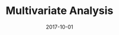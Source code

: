 ---
title: "Multivariate Analysis"
collection: teaching
type: "Undergraduate Module"
permalink: /teaching/2017-multivariate-analysis
venue: "Darmstadt University of Technology, Faculty of Mathematics"
date: 2017-10-01
location: "Darmstadt, Germany"
---